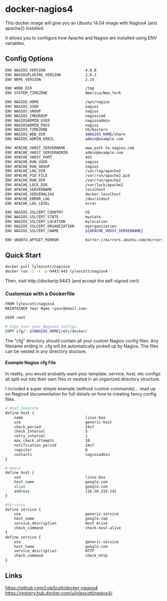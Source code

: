 # docker-nagios4

This docker image will give you an Ubuntu 14.04 image with Nagios4
(and apache2) installed.

It allows you to configure how Apache and Nagios are installed using ENV
variables.

## Config Options

```bash
ENV NAGIOS_VERSION                  4.0.8
ENV NAGIOSPLUGINS_VERSION           2.0.3
ENV NRPE_VERSION                    2.15

ENV WORK_DIR                        /tmp
ENV SYSTEM_TIMEZONE                 America/New_York

ENV NAGIOS_HOME                     /opt/nagios
ENV NAGIOS_USER                     nagios
ENV NAGIOS_GROUP                    nagios
ENV NAGIOS_CMDGROUP                 nagioscmd
ENV NAGIOSADMIN_USER                nagiosadmin
ENV NAGIOSADMIN_PASS                nagios
ENV NAGIOS_TIMEZONE                 US/Eastern
ENV NAGIOS_WEB_DIR                  $NAGIOS_HOME/share
ENV NAGIOS_ADMIN_EMAIL              admin@example.com

ENV APACHE_VHOST_SERVERNAME         www.path.to.nagios.com
ENV APACHE_VHOST_SERVERADMIN        admin@example.com
ENV APACHE_VHOST_PORT               443
ENV APACHE_RUN_USER                 nagios
ENV APACHE_RUN_GROUP                nagios
ENV APACHE_LOG_DIR                  /var/log/apache2
ENV APACHE_PID_FILE                 /var/run/apache2.pid
ENV APACHE_RUN_DIR                  /var/run/apache2
ENV APACHE_LOCK_DIR                 /var/lock/apache2
ENV APACHE_SERVERNAME               localhost
ENV APACHE_SERVERALIAS              docker.localhost
ENV APACHE_ERROR_LOG                /dev/stdout
ENV APACHE_LOG_LEVEL                error 

ENV NAGIOS_SSLCERT_COUNTRY          US
ENV NAGIOS_SSLCERT_STATE            mystate
ENV NAGIOS_SSLCERT_LOCATION         mylocation
ENV NAGIOS_SSLCERT_ORGANIZATION     myorganization
ENV NAGIOS_SSLCERT_CNAME            ${APACHE_VHOST_SERVERNAME}

ENV UBUNTU_APTGET_MIRROR            mirror://mirrors.ubuntu.com/mirrors.txt
```

## Quick Start

```bash
docker pull lylescott/nagios4
docker run -i -t -p 9443:443 lylescott/nagios4
```

Then, visit http://dockerip:9443 (and accept the self-signed cert)

### Customize with a Dockerfile
```bash
FROM lylescott/nagios4
MAINTAINER Your Name <your@email.com>

USER root

# Copy over your Nagios4 configs.
COPY cfg/* ${NAGIOS_HOME}/etc/docker/
```

The "cfg" directory should contain all your custom Nagios config files. Any
filename ending in .cfg will be automatically picked up by Nagios. The files
can be nested in any directory stucture.

#### Example Nagios cfg File

In reality, you would probably want your template, service, host, etc configs
all split out into their own files or nested in an organized directory
structure.

I included a super simple example (without custom commands)... read up on
Nagios4 documentation for full details on how to creating fancy config files.

```bash
# Host Template
define host {
    name                            linux-box
    use                             generic-host
    check_period                    24x7
    check_interval                  5
    retry_interval                  1
    max_check_attempts              10
    notification_period             24x7
    register                        0
    contacts                        nagiosadmin
}

# Hosts
define host {
    use                             linux-box
    host_name                       google.com
    alias                           google.com
    address                         216.58.219.142
}

#Services
define service {
    use                             generic-service
    host_name                       google.com
    service_description             Host Alive
    check_command                   check-host-alive
}
define service {
    use                             generic-service
    host_name                       google.com
    service_description             HTTP
    check_command                   check_http
}
```

## Links
https://github.com/LyleScott/docker-nagios4
https://registry.hub.docker.com/u/lylescott/nagios4/
